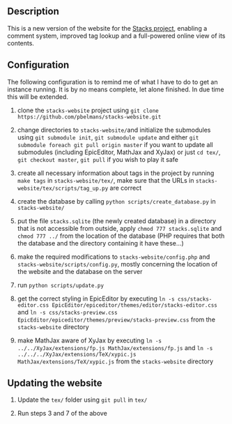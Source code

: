 Description
-----------
This is a new version of the website for the [Stacks project](http://stacks.math.columbia.edu), enabling a comment system, improved tag lookup and a full-powered online view of its contents.


Configuration
-------------
The following configuration is to remind me of what I have to do to get an instance running. It is by no means complete, let alone finished. In due time this will be extended.


1. clone the `stacks-website` project using
`git clone https://github.com/pbelmans/stacks-website.git`

2. change directories to `stacks-website/`and initialize the submodules using `git submodule init`, `git submodule update` and either `git submodule foreach git pull origin master` if you want to update all submodules (including EpicEditor, MathJax and XyJax) or just `cd tex/`, `git checkout master`,  `git pull` if you wish to play it safe

3. create all necessary information about tags in the project by running `make tags` in `stacks-website/tex/`, make sure that the URLs in `stacks-website/tex/scripts/tag_up.py` are correct

4. create the database by calling `python scripts/create_database.py` in `stacks-website/`

5. put the file `stacks.sqlite` (the newly created database) in a directory that is not accessible from outside, apply `chmod 777 stacks.sqlite` and `chmod 777 ../` from the location of the database (PHP requires that both the database and the directory containing it have these...)

6. make the required modifications to `stacks-website/config.php` and `stacks-website/scripts/config.py`, mostly concerning the location of the website and the database on the server

7. run `python scripts/update.py`

8. get the correct styling in EpicEditor by executing `ln -s css/stacks-editor.css EpicEditor/epiceditor/themes/editor/stacks-editor.css` and `ln -s css/stacks-preview.css EpicEditor/epiceditor/themes/preview/stacks-preview.css` from the `stacks-website` directory

9. make MathJax aware of XyJax by executing `ln -s ../../XyJax/extensions/fp.js MathJax/extensions/fp.js` and `ln -s ../../../XyJax/extensions/TeX/xypic.js MathJax/extensions/TeX/xypic.js` from the `stacks-website` directory


Updating the website
--------------------
1. Update the `tex/` folder using `git pull` in `tex/`

2. Run steps 3 and 7 of the above
